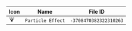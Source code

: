 | Icon | Name | File ID |
| ---  | ---  | ---     |
| ![](Particle%20Effect.png) | `Particle Effect` | `-3708470382322310263` |
